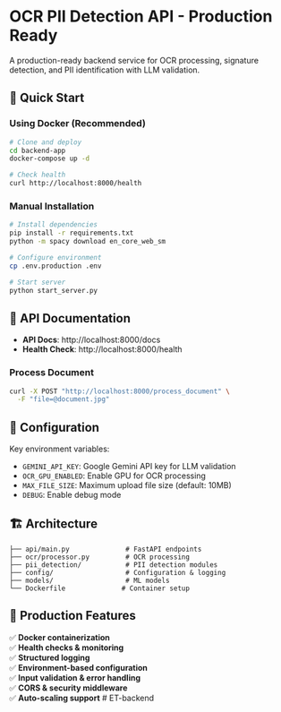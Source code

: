 # OCR PII Detection API - Production Ready

A production-ready backend service for OCR processing, signature detection, and PII identification with LLM validation.

## 🚀 Quick Start

### Using Docker (Recommended)
```bash
# Clone and deploy
cd backend-app
docker-compose up -d

# Check health
curl http://localhost:8000/health
```

### Manual Installation
```bash
# Install dependencies
pip install -r requirements.txt
python -m spacy download en_core_web_sm

# Configure environment
cp .env.production .env

# Start server
python start_server.py
```

## 📖 API Documentation

- **API Docs**: http://localhost:8000/docs
- **Health Check**: http://localhost:8000/health

### Process Document
```bash
curl -X POST "http://localhost:8000/process_document" \
  -F "file=@document.jpg"
```

## 🔧 Configuration

Key environment variables:
- `GEMINI_API_KEY`: Google Gemini API key for LLM validation
- `OCR_GPU_ENABLED`: Enable GPU for OCR processing
- `MAX_FILE_SIZE`: Maximum upload file size (default: 10MB)
- `DEBUG`: Enable debug mode

## 🏗️ Architecture

```
├── api/main.py              # FastAPI endpoints
├── ocr/processor.py         # OCR processing
├── pii_detection/           # PII detection modules  
├── config/                  # Configuration & logging
├── models/                  # ML models
└── Dockerfile              # Container setup
```

## 🚀 Production Features

✅ **Docker containerization**  
✅ **Health checks & monitoring**  
✅ **Structured logging**  
✅ **Environment-based configuration**  
✅ **Input validation & error handling**  
✅ **CORS & security middleware**  
✅ **Auto-scaling support**
#   E T - b a c k e n d  
 